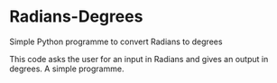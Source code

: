 # Radians-Degrees

Simple Python programme to convert Radians to degrees

This code asks the user for an input in Radians and gives an output in degrees. A simple programme.
